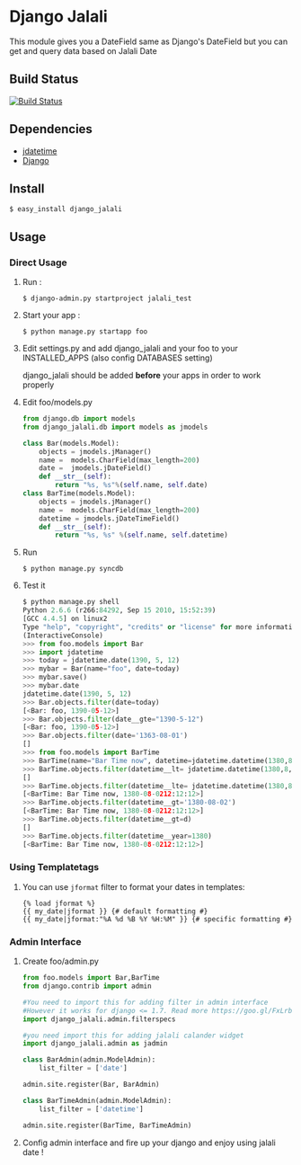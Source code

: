 Django Jalali
=============
This module gives you a DateField same as Django's DateField but you can get and query data based on Jalali Date

Build Status
------------
[![Build Status](https://travis-ci.org/slashmili/django-jalali.svg?branch=master)](https://travis-ci.org/slashmili/django-jalali)

Dependencies
------------
* [jdatetime](http://pypi.python.org/pypi/jdatetime/)
* [Django](https://www.djangoproject.com/)

Install
-------
```
$ easy_install django_jalali
```
Usage
-----

### Direct Usage

1. Run : 

    ```
    $ django-admin.py startproject jalali_test
    ```

2. Start your app :

    ```
    $ python manage.py startapp foo
    ```

3. Edit settings.py and add django_jalali and your foo to your INSTALLED_APPS (also config DATABASES setting)

    django_jalali should be added **before** your apps in order to work properly

4. Edit foo/models.py 

    ```python
    from django.db import models                                                                                                                          
    from django_jalali.db import models as jmodels
    
    class Bar(models.Model):
        objects = jmodels.jManager()
        name =  models.CharField(max_length=200)
        date =  jmodels.jDateField()
        def __str__(self):
            return "%s, %s"%(self.name, self.date)
    class BarTime(models.Model):
        objects = jmodels.jManager()
        name =  models.CharField(max_length=200)
        datetime = jmodels.jDateTimeField()
        def __str__(self):
            return "%s, %s" %(self.name, self.datetime)
    ```

5. Run 

    ```
    $ python manage.py syncdb
    ```

6. Test it

    ```python
    $ python manage.py shell
    Python 2.6.6 (r266:84292, Sep 15 2010, 15:52:39) 
    [GCC 4.4.5] on linux2
    Type "help", "copyright", "credits" or "license" for more information.
    (InteractiveConsole)
    >>> from foo.models import Bar
    >>> import jdatetime
    >>> today = jdatetime.date(1390, 5, 12)
    >>> mybar = Bar(name="foo", date=today)
    >>> mybar.save()
    >>> mybar.date
    jdatetime.date(1390, 5, 12)
    >>> Bar.objects.filter(date=today)
    [<Bar: foo, 1390-05-12>]
    >>> Bar.objects.filter(date__gte="1390-5-12")
    [<Bar: foo, 1390-05-12>]
    >>> Bar.objects.filter(date='1363-08-01')
    []
    >>> from foo.models import BarTime
    >>> BarTime(name="Bar Time now", datetime=jdatetime.datetime(1380,8,2,12,12,12)).save()
    >>> BarTime.objects.filter(datetime__lt= jdatetime.datetime(1380,8,2,12,12,12 ))
    []
    >>> BarTime.objects.filter(datetime__lte= jdatetime.datetime(1380,8,2,12,12,12 ))
    [<BarTime: Bar Time now, 1380-08-0212:12:12>]
    >>> BarTime.objects.filter(datetime__gt='1380-08-02')
    [<BarTime: Bar Time now, 1380-08-0212:12:12>]
    >>> BarTime.objects.filter(datetime__gt=d)
    []
    >>> BarTime.objects.filter(datetime__year=1380)
    [<BarTime: Bar Time now, 1380-08-0212:12:12>]
    ```
    
### Using Templatetags
1. You can use `jformat` filter to format your dates in templates:
    ```
    {% load jformat %}
    {{ my_date|jformat }} {# default formatting #}
    {{ my_date|jformat:"%A %d %B %Y %H:%M" }} {# specific formatting #}
    ```

### Admin Interface 

1. Create foo/admin.py

    ```python
    from foo.models import Bar,BarTime
    from django.contrib import admin
    
    #You need to import this for adding filter in admin interface
    #However it works for django <= 1.7. Read more https://goo.gl/FxLrbQ
    import django_jalali.admin.filterspecs
    
    #you need import this for adding jalali calander widget
    import django_jalali.admin as jadmin 
    
    class BarAdmin(admin.ModelAdmin):
        list_filter = ['date']
    
    admin.site.register(Bar, BarAdmin)
    
    class BarTimeAdmin(admin.ModelAdmin):
        list_filter = ['datetime']
    
    admin.site.register(BarTime, BarTimeAdmin)
    ```

2. Config admin interface and fire up your django and enjoy using jalali date !
